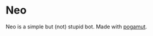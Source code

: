 Neo
===

Neo is a simple but (not) stupid bot. Made with [pogamut](http://pogamut.cuni.cz/main/tiki-index.php).
